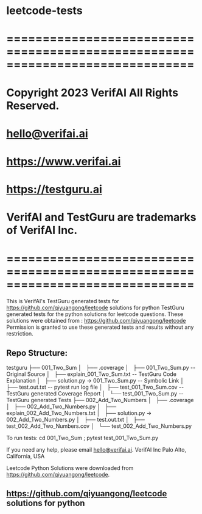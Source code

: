 # leetcode-tests
# ==============================================================================
# Copyright 2023 VerifAI All Rights Reserved.
# hello@verifai.ai
# https://www.verifai.ai
# https://testguru.ai
# VerifAI and TestGuru are trademarks of VerifAI Inc.
# ==============================================================================

This is VerifAI's TestGuru generated tests for https://github.com/qiyuangong/leetcode solutions for python
TestGuru generated tests for the python solutions for leetcode questions. These solutions were obtained from :  https://github.com/qiyuangong/leetcode
Permission is granted to use these generated tests and results without any restriction.

Repo Structure:
---------------
testguru
├── 001_Two_Sum
│   ├── .coverage
│   ├── 001_Two_Sum.py -- Original Source
│   ├── explain_001_Two_Sum.txt -- TestGuru Code Explanation
│   ├── solution.py -> 001_Two_Sum.py -- Symbolic Link
│   ├── test.out.txt -- pytest run log file
│   ├── test_001_Two_Sum.cov -- TestGuru generated Coverage Report
│   └── test_001_Two_Sum.py -- TestGuru generated Tests
├── 002_Add_Two_Numbers
│   ├── .coverage
│   ├── 002_Add_Two_Numbers.py
│   ├── explain_002_Add_Two_Numbers.txt
│   ├── solution.py -> 002_Add_Two_Numbers.py
│   ├── test.out.txt
│   ├── test_002_Add_Two_Numbers.cov
│   └── test_002_Add_Two_Numbers.py


To run tests: cd 001_Two_Sum ; pytest test_001_Two_Sum.py



If you need any help, please email hello@verifai.ai.
VerifAI Inc 
Palo Alto, California, USA





Leetcode Python Solutions were downloaded from https://github.com/qiyuangong/leetcode.

https://github.com/qiyuangong/leetcode solutions for python
----------------------------------------------------------------

